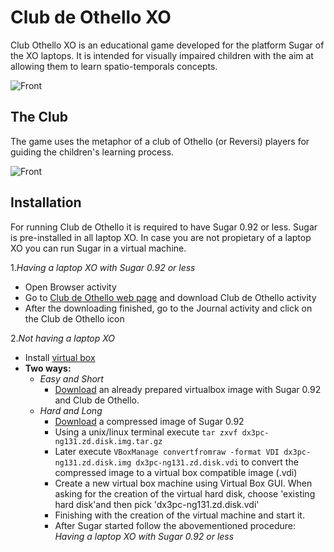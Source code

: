 Club de Othello XO
==================

Club Othello XO is an educational game developed for the platform Sugar of the XO laptops. It is intended for visually impaired children with the aim at allowing them to learn spatio-temporals concepts.

<img alt="Front" src="http://activities.sugarlabs.org/en-US/sugar/images/t/412/1267827982" />

The Club
--------
The game uses the metaphor of a club of Othello (or Reversi) players for guiding the children's learning process.

<img alt="Front" src="http://activities.sugarlabs.org/en-US/sugar/images/t/414/1268073473" />

Installation
------------

For running Club de Othello it is required to have Sugar 0.92 or less. Sugar is pre-installed in all laptop XO. In case  you are not propietary of a laptop XO you can run Sugar in a virtual machine. 

1.*Having a laptop XO with Sugar 0.92 or less*

* Open Browser activity
* Go to [Club de Othello web page](activities.sugarlabs.org/en-US/sugar/addon/4286) and download Club de Othello activity
* After the downloading finished, go to the Journal activity and click on the Club de Othello icon

2.*Not having a laptop XO*

* Install [virtual box](https://www.virtualbox.org/)
* **Two ways:**
  + <i>Easy and Short</i>
    - [Download](https://www.dropbox.com/s/vn7fyumnpdh9fud/sugar-dextrose3.vdi) an already prepared virtualbox image with Sugar 0.92 and Club de Othello.
  + <i>Hard and Long</i>
    - [Download](http://build.activitycentral.com/pc/dx3pc-ng131.zd.disk.img.tar.gz) a compressed image of Sugar 0.92
    - Using a unix/linux terminal execute `tar zxvf dx3pc-ng131.zd.disk.img.tar.gz`
    - Later execute `VBoxManage convertfromraw -format VDI dx3pc-ng131.zd.disk.img dx3pc-ng131.zd.disk.vdi` to convert the       compressed image to a virtual box compatible image (.vdi)
    - Create a new virtual box machine using Virtual Box GUI. When asking for the creation of the virtual hard disk, choose 'existing hard disk'and then pick 'dx3pc-ng131.zd.disk.vdi'
    - Finishing with the creation of the virtual machine and start it.
    - After Sugar started follow the abovementioned procedure: <i>Having a laptop XO with Sugar 0.92 or less</i>
